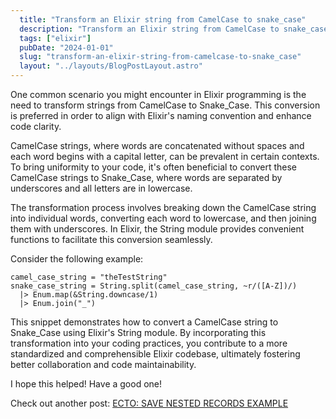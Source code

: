 ```yaml
---
  title: "Transform an Elixir string from CamelCase to snake_case"
  description: "Transform an Elixir string from CamelCase to snake_case"
  tags: ["elixir"]
  pubDate: "2024-01-01"
  slug: "transform-an-elixir-string-from-camelcase-to-snake_case"
  layout: "../layouts/BlogPostLayout.astro"
---
```


One common scenario you might encounter in Elixir programming is the need to transform strings from CamelCase to Snake_Case. This conversion is preferred in order to align with Elixir's naming convention and enhance code clarity.

CamelCase strings, where words are concatenated without spaces and each word begins with a capital letter, can be prevalent in certain contexts. To bring uniformity to your code, it's often beneficial to convert these CamelCase strings to Snake_Case, where words are separated by underscores and all letters are in lowercase.

The transformation process involves breaking down the CamelCase string into individual words, converting each word to lowercase, and then joining them with underscores. In Elixir, the String module provides convenient functions to facilitate this conversion seamlessly.

Consider the following example:

```
camel_case_string = "theTestString"
snake_case_string = String.split(camel_case_string, ~r/([A-Z])/)
  |> Enum.map(&String.downcase/1)
  |> Enum.join("_")
```

This snippet demonstrates how to convert a CamelCase string to Snake_Case using Elixir's String module. By incorporating this transformation into your coding practices, you contribute to a more standardized and comprehensible Elixir codebase, ultimately fostering better collaboration and code maintainability.

I hope this helped! Have a good one!

Check out another post:
[ECTO: SAVE NESTED RECORDS EXAMPLE](https://tinytechtuts.com/ecto-save-nested-records-example)